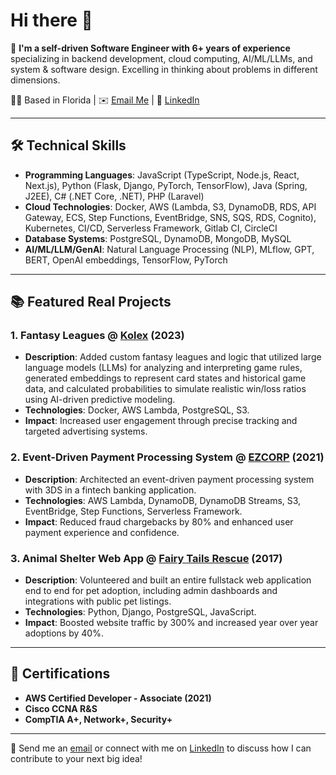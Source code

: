 # Hi there 👋

🌟 **I'm a self-driven Software Engineer with 6+ years of experience** specializing in backend development, cloud computing, AI/ML/LLMs, and system & software design. Excelling in thinking about problems in different dimensions.

📍🌴 Based in Florida | ✉️ [Email Me](mailto:marcosaleman.developer@gmail.com) | 🔗 [LinkedIn](https://www.linkedin.com/in/aleman-marcos/)

---

## 🛠️ Technical Skills

- **Programming Languages**: JavaScript (TypeScript, Node.js, React, Next.js), Python (Flask, Django, PyTorch, TensorFlow), Java (Spring, J2EE), C# (.NET Core, .NET), PHP (Laravel)
- **Cloud Technologies**: Docker, AWS (Lambda, S3, DynamoDB, RDS, API Gateway, ECS, Step Functions, EventBridge, SNS, SQS, RDS, Cognito), Kubernetes, CI/CD, Serverless Framework, Gitlab CI, CircleCI
- **Database Systems**: PostgreSQL, DynamoDB, MongoDB, MySQL
- **AI/ML/LLM/GenAI**: Natural Language Processing (NLP), MLflow, GPT, BERT, OpenAI embeddings, TensorFlow, PyTorch

---

## 📚 Featured Real Projects

### **1. Fantasy Leagues @ [Kolex](https://kings-league.kolex.gg/) (2023)**
- **Description**: Added custom fantasy leagues and logic that utilized large language models (LLMs) for analyzing and interpreting game rules, generated embeddings to represent card states and historical game data, and calculated probabilities to simulate realistic win/loss ratios using AI-driven predictive modeling.
- **Technologies**: Docker, AWS Lambda, PostgreSQL, S3.
- **Impact**: Increased user engagement through precise tracking and targeted advertising systems.

### **2. Event-Driven Payment Processing System @ [EZCORP](https://www.ezplus.com/) (2021)**
- **Description**: Architected an event-driven payment processing system with 3DS in a fintech banking application.
- **Technologies**: AWS Lambda, DynamoDB, DynamoDB Streams, S3, EventBridge, Step Functions, Serverless Framework.
- **Impact**: Reduced fraud chargebacks by 80% and enhanced user payment experience and confidence.

### **3. Animal Shelter Web App @ [Fairy Tails Rescue](https://fairytailsdogrescue.org/) (2017)**
- **Description**: Volunteered and built an entire fullstack web application end to end for pet adoption, including admin dashboards and integrations with public pet listings.
- **Technologies**: Python, Django, PostgreSQL, JavaScript.
- **Impact**: Boosted website traffic by 300% and increased year over year adoptions by 40%.

---

## 📜 Certifications
- **AWS Certified Developer - Associate (2021)**
- **Cisco CCNA R&S**
- **CompTIA A+, Network+, Security+**

---

🚀 Send me an [email](mailto:marcosaleman.developer@gmail.com) or connect with me on [LinkedIn](https://www.linkedin.com/in/aleman-marcos/) to discuss how I can contribute to your next big idea!

